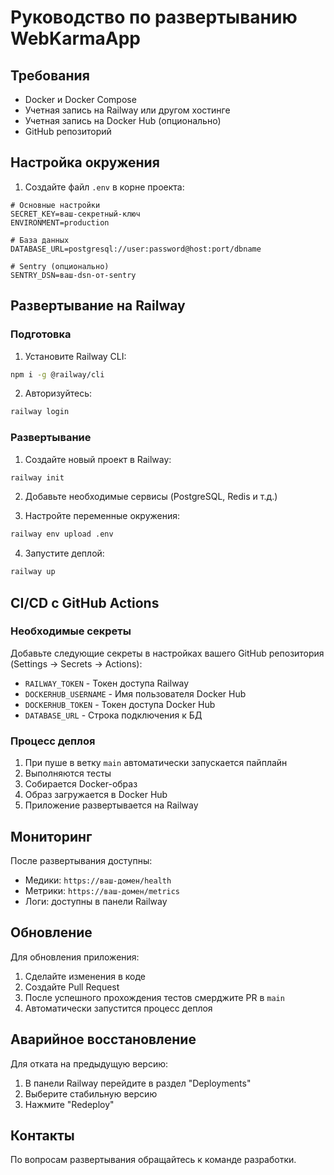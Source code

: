 # Руководство по развертыванию WebKarmaApp

## Требования

- Docker и Docker Compose
- Учетная запись на Railway или другом хостинге
- Учетная запись на Docker Hub (опционально)
- GitHub репозиторий

## Настройка окружения

1. Создайте файл `.env` в корне проекта:

```env
# Основные настройки
SECRET_KEY=ваш-секретный-ключ
ENVIRONMENT=production

# База данных
DATABASE_URL=postgresql://user:password@host:port/dbname

# Sentry (опционально)
SENTRY_DSN=ваш-dsn-от-sentry
```

## Развертывание на Railway

### Подготовка

1. Установите Railway CLI:
```bash
npm i -g @railway/cli
```

2. Авторизуйтесь:
```bash
railway login
```

### Развертывание

1. Создайте новый проект в Railway:
```bash
railway init
```

2. Добавьте необходимые сервисы (PostgreSQL, Redis и т.д.)

3. Настройте переменные окружения:
```bash
railway env upload .env
```

4. Запустите деплой:
```bash
railway up
```

## CI/CD с GitHub Actions

### Необходимые секреты

Добавьте следующие секреты в настройках вашего GitHub репозитория (Settings -> Secrets -> Actions):

- `RAILWAY_TOKEN` - Токен доступа Railway
- `DOCKERHUB_USERNAME` - Имя пользователя Docker Hub
- `DOCKERHUB_TOKEN` - Токен доступа Docker Hub
- `DATABASE_URL` - Строка подключения к БД

### Процесс деплоя

1. При пуше в ветку `main` автоматически запускается пайплайн
2. Выполняются тесты
3. Собирается Docker-образ
4. Образ загружается в Docker Hub
5. Приложение развертывается на Railway

## Мониторинг

После развертывания доступны:

- Медики: `https://ваш-домен/health`
- Метрики: `https://ваш-домен/metrics`
- Логи: доступны в панели Railway

## Обновление

Для обновления приложения:

1. Сделайте изменения в коде
2. Создайте Pull Request
3. После успешного прохождения тестов смерджите PR в `main`
4. Автоматически запустится процесс деплоя

## Аварийное восстановление

Для отката на предыдущую версию:

1. В панели Railway перейдите в раздел "Deployments"
2. Выберите стабильную версию
3. Нажмите "Redeploy"

## Контакты

По вопросам развертывания обращайтесь к команде разработки.
